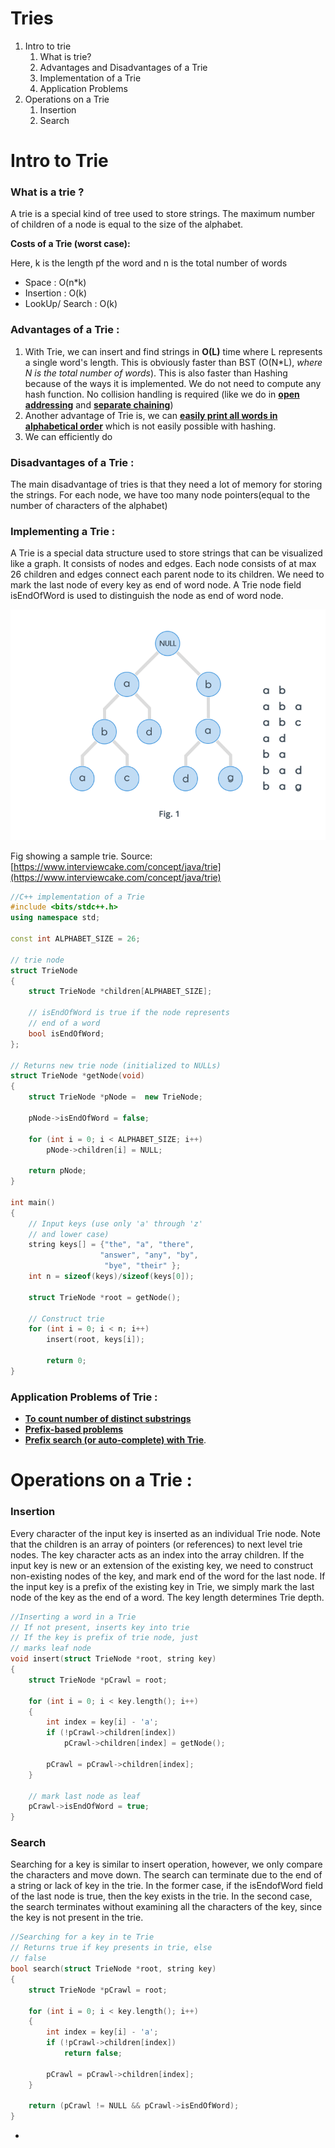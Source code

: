 # Tries

1. Intro to trie
    1. What is trie?
    2. Advantages and Disadvantages of a Trie
    3. Implementation of a Trie
    4. Application Problems 
2. Operations on a Trie
    1. Insertion
    2. Search

# Intro to Trie

### What is a trie ?

A trie is a special kind of tree used to store strings. The maximum number of children of a node is equal to the size of the alphabet. 

**Costs of a Trie (worst case):**

Here, k is the length pf the word and n is the total number of words

- Space : O(n*k)
- Insertion : O(k)
- LookUp/ Search : O(k)

### Advantages of a Trie :

1. With Trie, we can insert and find strings in **O(L)** time where L represents a single word's length. This is obviously faster than BST (O(N*L), *where N is the total number of words*). This is also faster than Hashing because of the ways it is implemented. We do not need to compute any hash function. No collision handling is required (like we do in **[open addressing](https://www.geeksforgeeks.org/hashing-set-3-open-addressing/)** and **[separate chaining](https://www.geeksforgeeks.org/hashing-set-2-separate-chaining/)**)
2. Another advantage of Trie is, we can **[easily print all words in alphabetical order](https://www.geeksforgeeks.org/sorting-array-strings-words-using-trie/)** which is not easily possible with hashing.
3. We can efficiently do

### Disadvantages of a Trie :

The main disadvantage of tries is that they need a lot of memory for storing the strings. For each node, we have too many node pointers(equal to the number of characters of the alphabet)

### Implementing a Trie :

A Trie is a special data structure used to store strings that can be visualized like a graph. It consists of nodes and edges. Each node consists of at max 26 children and edges connect each parent node to its children. We need to mark the last node of every key as end of word node. A Trie node field isEndOfWord is used to distinguish the node as end of word node.

![Image](Images/Tries%20ebbde95dec6641ddaa072f0be93b9ea3/Untitled.png)

Fig showing a sample trie. Source: [https://www.interviewcake.com/concept/java/trie](https://www.interviewcake.com/concept/java/trie)

```cpp
//C++ implementation of a Trie
#include <bits/stdc++.h>
using namespace std;
  
const int ALPHABET_SIZE = 26;
  
// trie node
struct TrieNode
{
    struct TrieNode *children[ALPHABET_SIZE];
  
    // isEndOfWord is true if the node represents
    // end of a word
    bool isEndOfWord;
};

// Returns new trie node (initialized to NULLs)
struct TrieNode *getNode(void)
{
    struct TrieNode *pNode =  new TrieNode;
  
    pNode->isEndOfWord = false;
  
    for (int i = 0; i < ALPHABET_SIZE; i++)
        pNode->children[i] = NULL;
  
    return pNode;
}

int main()
{
    // Input keys (use only 'a' through 'z'
    // and lower case)
    string keys[] = {"the", "a", "there",
                    "answer", "any", "by",
                     "bye", "their" };
    int n = sizeof(keys)/sizeof(keys[0]);
  
    struct TrieNode *root = getNode();
  
    // Construct trie
    for (int i = 0; i < n; i++)
        insert(root, keys[i]);

		return 0;
}
```

### Application Problems of Trie :

- [**To count number of distinct substrings**](https://www.hackerrank.com/challenges/ctci-contacts/problem)
- **[Prefix-based problems](http://codeforces.com/contest/455/problem/B)**
- **[Prefix search (or auto-complete) with Trie](https://www.geeksforgeeks.org/auto-complete-feature-using-trie/)**.

# Operations on a Trie :

### Insertion

Every character of the input key is inserted as an individual Trie node. Note that the children is an array of pointers (or references) to next level trie nodes. The key character acts as an index into the array children. If the input key is new or an extension of the existing key, we need to construct non-existing nodes of the key, and mark end of the word for the last node. If the input key is a prefix of the existing key in Trie, we simply mark the last node of the key as the end of a word. The key length determines Trie depth.

```cpp
//Inserting a word in a Trie
// If not present, inserts key into trie
// If the key is prefix of trie node, just
// marks leaf node
void insert(struct TrieNode *root, string key)
{
    struct TrieNode *pCrawl = root;
  
    for (int i = 0; i < key.length(); i++)
    {
        int index = key[i] - 'a';
        if (!pCrawl->children[index])
            pCrawl->children[index] = getNode();
  
        pCrawl = pCrawl->children[index];
    }
  
    // mark last node as leaf
    pCrawl->isEndOfWord = true;
}
```

### Search

Searching for a key is similar to insert operation, however, we only compare the characters and move down. The search can terminate due to the end of a string or lack of key in the trie. In the former case, if the isEndofWord field of the last node is true, then the key exists in the trie. In the second case, the search terminates without examining all the characters of the key, since the key is not present in the trie.

```cpp
//Searching for a key in te Trie
// Returns true if key presents in trie, else
// false
bool search(struct TrieNode *root, string key)
{
    struct TrieNode *pCrawl = root;
  
    for (int i = 0; i < key.length(); i++)
    {
        int index = key[i] - 'a';
        if (!pCrawl->children[index])
            return false;
  
        pCrawl = pCrawl->children[index];
    }
  
    return (pCrawl != NULL && pCrawl->isEndOfWord);
}
```

-
